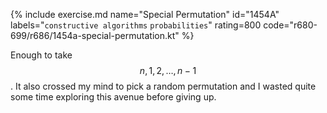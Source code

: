 {% include exercise.md name="Special Permutation" id="1454A" labels="`constructive algorithms` `probabilities`" rating=800 code="r680-699/r686/1454a-special-permutation.kt" %}

Enough to take $$n, 1, 2, \ldots, n-1$$.  It also crossed my mind to pick a random permutation and I wasted quite some time exploring this avenue before giving up.
